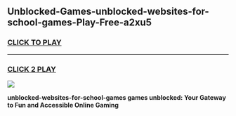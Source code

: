 
## Unblocked-Games-unblocked-websites-for-school-games-Play-Free-a2xu5
<h3>
<a href="https://premium76.site?title=unblocked-websites-for-school-games&ref=19M">CLICK TO PLAY</a></h3>
<hr>

<h3>
<a href="https://premium76.site?title=unblocked-websites-for-school-games&ref=19M">CLICK 2 PLAY</a>
  
</h3>

<a href="https://premium76.site?title=unblocked-websites-for-school-games&ref=19M"><img src="https://clearcache.store/games.png"></a>


**unblocked-websites-for-school-games games unblocked: Your Gateway to Fun and Accessible Online Gaming**
